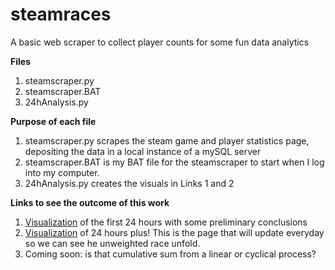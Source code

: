 # steamraces
A basic web scraper to collect player counts for some fun data analytics

**Files**
1. steamscraper.py
2. steamscraper.BAT
3. 24hAnalysis.py

**Purpose of each file**
1. steamscraper.py scrapes the steam game and player statistics page, depositing the data in a local instance of a mySQL server
2. steamscraper.BAT is my BAT file for the steamscraper to start when I log into my computer. 
3. 24hAnalysis.py creates the visuals in Links 1 and 2

**Links to see the outcome of this work**
1. [Visualization](visualizeraces.md) of the first 24 hours with some preliminary conclusions
2. [Visualization](visualizeraces24plus.md) of 24 hours plus! This is the page that will update everyday so we can see he unweighted race unfold. 
3. Coming soon: is that cumulative sum from a linear or cyclical process?
